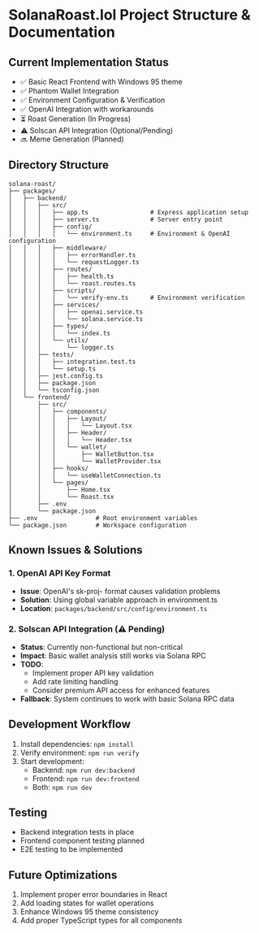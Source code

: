 # SolanaRoast.lol Project Structure & Documentation

## Current Implementation Status
- ✅ Basic React Frontend with Windows 95 theme
- ✅ Phantom Wallet Integration
- ✅ Environment Configuration & Verification
- ✅ OpenAI Integration with workarounds
- ⏳ Roast Generation (In Progress)
- ⚠️ Solscan API Integration (Optional/Pending)
- 🔜 Meme Generation (Planned)

## Directory Structure
```
solana-roast/
├── packages/
│   ├── backend/
│   │   ├── src/
│   │   │   ├── app.ts                 # Express application setup
│   │   │   ├── server.ts              # Server entry point
│   │   │   ├── config/
│   │   │   │   └── environment.ts     # Environment & OpenAI configuration
│   │   │   ├── middleware/
│   │   │   │   ├── errorHandler.ts
│   │   │   │   └── requestLogger.ts
│   │   │   ├── routes/
│   │   │   │   ├── health.ts
│   │   │   │   └── roast.routes.ts
│   │   │   ├── scripts/
│   │   │   │   └── verify-env.ts      # Environment verification
│   │   │   ├── services/
│   │   │   │   ├── openai.service.ts
│   │   │   │   └── solana.service.ts
│   │   │   ├── types/
│   │   │   │   └── index.ts
│   │   │   └── utils/
│   │   │       └── logger.ts
│   │   ├── tests/
│   │   │   ├── integration.test.ts
│   │   │   └── setup.ts
│   │   ├── jest.config.ts
│   │   ├── package.json
│   │   └── tsconfig.json
│   └── frontend/
│       ├── src/
│       │   ├── components/
│       │   │   ├── Layout/
│       │   │   │   └── Layout.tsx
│       │   │   ├── Header/
│       │   │   │   └── Header.tsx
│       │   │   └── wallet/
│       │   │       ├── WalletButton.tsx
│       │   │       └── WalletProvider.tsx
│       │   ├── hooks/
│       │   │   └── useWalletConnection.ts
│       │   └── pages/
│       │       ├── Home.tsx
│       │       └── Roast.tsx
│       ├── .env
│       └── package.json
├── .env                # Root environment variables
└── package.json        # Workspace configuration
```

## Known Issues & Solutions

### 1. OpenAI API Key Format
- **Issue**: OpenAI's sk-proj- format causes validation problems
- **Solution**: Using global variable approach in environment.ts
- **Location**: `packages/backend/src/config/environment.ts`

### 2. Solscan API Integration (⚠️ Pending)
- **Status**: Currently non-functional but non-critical
- **Impact**: Basic wallet analysis still works via Solana RPC
- **TODO**: 
  - Implement proper API key validation
  - Add rate limiting handling
  - Consider premium API access for enhanced features
- **Fallback**: System continues to work with basic Solana RPC data

## Development Workflow
1. Install dependencies: `npm install`
2. Verify environment: `npm run verify`
3. Start development:
   - Backend: `npm run dev:backend`
   - Frontend: `npm run dev:frontend`
   - Both: `npm run dev`

## Testing
- Backend integration tests in place
- Frontend component testing planned
- E2E testing to be implemented

## Future Optimizations
1. Implement proper error boundaries in React
2. Add loading states for wallet operations
3. Enhance Windows 95 theme consistency
4. Add proper TypeScript types for all components 